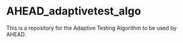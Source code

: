 # AHEAD_adaptivetest_algo

This is a repository for the Adaptive Testing Algorithm to be used by AHEAD.
